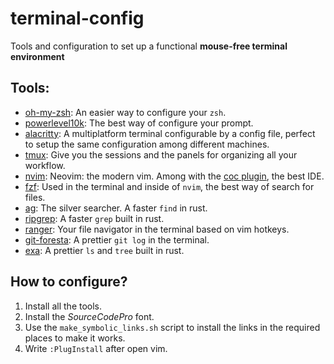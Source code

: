 # terminal-config
Tools and configuration to set up a functional **mouse-free terminal environment**

## Tools:
- [oh-my-zsh](https://ohmyz.sh/): An easier way to configure your `zsh`.
- [powerlevel10k](https://github.com/romkatv/powerlevel10k): The best way of configure your prompt.
- [alacritty](https://alacritty.org/): A multiplatform terminal configurable by a config file, perfect to setup the same configuration among different machines.
- [tmux](https://github.com/tmux/tmux/wiki): Give you the sessions and the panels for organizing all your workflow.
- [nvim](https://neovim.io/): Neovim: the modern vim. Among with the [coc plugin](https://github.com/neoclide/coc.nvim), the best IDE.
- [fzf](https://github.com/junegunn/fzf): Used in the terminal and inside of `nvim`, the best way of search for files.
- [ag](https://github.com/ggreer/the_silver_searcher): The silver searcher. A faster `find` in rust.
- [ripgrep](https://github.com/BurntSushi/ripgrep): A faster `grep` built in rust.
- [ranger](https://github.com/ranger/ranger): Your file navigator in the terminal based on vim hotkeys.
- [git-foresta](https://github.com/takaaki-kasai/git-foresta): A prettier `git log` in the terminal.
- [exa](https://the.exa.website/): A prettier `ls` and `tree` built in rust.

## How to configure?
1. Install all the tools.
1. Install the *SourceCodePro* font.
1. Use the `make_symbolic_links.sh` script to install the links in the required places to make it works.
1. Write `:PlugInstall` after open vim.
